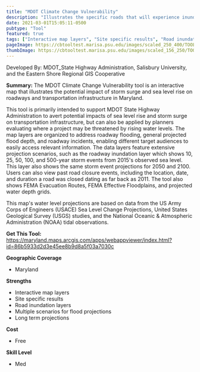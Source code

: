 ```yaml
---
title: "MDOT Climate Change Vulnerability"
description: "Illustrates the specific roads that will experience inundation due to predicted storm events. Displays projected water depth grids"
date: 2021-03-01T15:05:11-0500
pubtype: "Tool"
featured: true
tags: ["Interactive map layers", "Site specific results", "Road inundation layers", "Multiple scenarios for flood projections", "Long term projections"]
pageImage: https://cbtooltest.marisa.psu.edu/images/scaled_250_400/TOOLID_49.0_ScreenCapture-1.png
thumbImage: https://cbtooltest.marisa.psu.edu/images/scaled_156_250/TOOLID_49.0_ScreenCapture-1.png
---
```

Developed By: MDOT_State Highway Administration, Salisbury University, and the Eastern Shore Regional GIS Cooperative

**Summary:** The MDOT Climate Change Vulnerability tool is an interactive map that illustrates the potential impact of storm surge and sea level rise on roadways and transportation infrastructure in Maryland.

This tool is primarily intended to support MDOT State Highway Administration to avert potential impacts of sea level rise and storm surge on transportation infrastructure, but can also be applied by planners evaluating where a project may be threatened by rising water levels. The map layers are organized to address roadway flooding, general projected flood depth, and roadway incidents, enabling different target audiences to easily access relevant information. The data layers feature extensive projection scenarios, such as the roadway inundation layer which shows 10, 25, 50, 100, and 500-year storm events from 2015's observed sea level. This layer also shows the same storm event projections for 2050 and 2100. Users can also view past road closure events, including the location, date, and duration a road was closed dating as far back as 2011. The tool also shows FEMA Evacuation Routes, FEMA Effective Floodplains, and projected water depth grids. 

This map's water level projections are based on data from the US Army Corps of Engineers (USACE) Sea Level Change Projections, United States Geological Survey (USGS) studies, and the National Oceanic & Atmospheric Administration (NOAA) tidal observations.

__**Get This Tool:**__ https://maryland.maps.arcgis.com/apps/webappviewer/index.html?id=86b5933d2d3e45ee8b9d8a5f03a7030c


__**Geographic Coverage**__
- Maryland

__**Strengths**__
-  Interactive map layers
-   Site specific results
-   Road inundation layers
-   Multiple scenarios for flood projections
-   Long term projections

__**Cost**__
- Free

__**Skill Level**__
- Med
